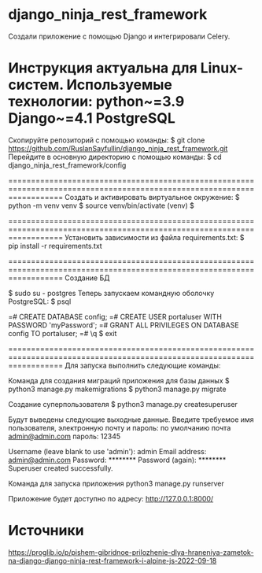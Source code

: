# django_ninja_rest_framework
Cоздали приложение с помощью Django и интегрировали Celery.

Инструкция актуальна для Linux-систем.
Используемые технологии:
    python~=3.9
    Django~=4.1
    PostgreSQL
========================================================================================================================
Скопируйте репозиторий с помощью команды:
$ git clone https://github.com/RuslanSayfullin/django_ninja_rest_framework.git
Перейдите в основную директорию с помощью команды: 
$ cd django_ninja_rest_framework/config

========================================================================================================================
Создать и активировать виртуальное окружение:
$ python -m venv venv
$ source venv/bin/activate
(venv) $

========================================================================================================================
Установить зависимости из файла requirements.txt:
$ pip install -r requirements.txt

========================================================================================================================
Создание БД

$ sudo su - postgres
Теперь запускаем командную оболочку PostgreSQL:
$ psql 

=# CREATE DATABASE config;
=# CREATE USER portaluser WITH PASSWORD 'myPassword';
=# GRANT ALL PRIVILEGES ON DATABASE config TO portaluser;
=# \q
$ exit

========================================================================================================================
Для запуска выполнить следующие команды:

Команда для создания миграций приложения для базы данных
$ python3 manage.py makemigrations
$ python3 manage.py migrate

Создание суперпользователя
$ python3 manage.py createsuperuser

Будут выведены следующие выходные данные. Введите требуемое имя пользователя, электронную почту и пароль:
по умолчанию почта admin@admin.com пароль: 12345

Username (leave blank to use 'admin'): admin
Email address: admin@admin.com
Password: ********
Password (again): ********
Superuser created successfully.

Команда для запуска приложения
python3 manage.py runserver

Приложение будет доступно по адресу: http://127.0.0.1:8000/

Источники
========================================================================================================================
https://proglib.io/p/pishem-gibridnoe-prilozhenie-dlya-hraneniya-zametok-na-django-django-ninja-rest-framework-i-alpine-js-2022-09-18



